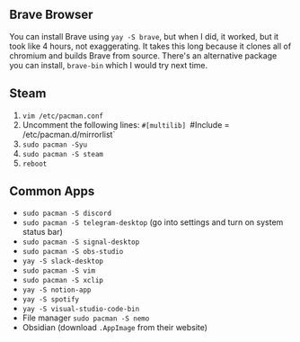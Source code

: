 ## Brave Browser
You can install Brave using `yay -S brave`, but when I did, it worked, but it took like 4 hours, not exaggerating. It takes this long because it clones all of chromium and builds Brave from source. There's an alternative package you can install, `brave-bin` which I would try next time. 

## Steam
1. `vim /etc/pacman.conf`
2. Uncomment the following lines:
	`#[multilib]
	`#Include = /etc/pacman.d/mirrorlist`
3. `sudo pacman -Syu`
4. `sudo pacman -S steam`
5. `reboot`

## Common Apps
- `sudo pacman -S discord`
- `sudo pacman -S telegram-desktop` (go into settings and turn on system status bar)
- `sudo pacman -S signal-desktop`
- `sudo pacman -S obs-studio`
- `yay -S slack-desktop`
- `sudo pacman -S vim`
- `sudo pacman -S xclip`
- `yay -S notion-app`
- `yay -S spotify`
- `yay -S visual-studio-code-bin`
- File manager `sudo pacman -S nemo`
- Obsidian (download `.AppImage` from their website)